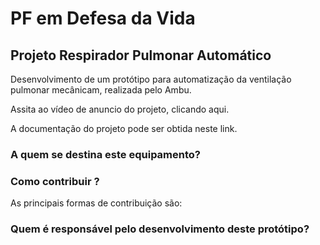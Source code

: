 # PF em Defesa da Vida

## Projeto Respirador Pulmonar Automático

Desenvolvimento de um protótipo para automatização da ventilação pulmonar mecânicam, realizada pelo Ambu.

Assita ao vídeo de anuncio do projeto, clicando aqui.

A documentação do projeto pode ser obtida neste link.

### A quem se destina este equipamento?

### Como contribuir ?
As principais formas de contribuição são:

### Quem é responsável pelo desenvolvimento deste protótipo?

